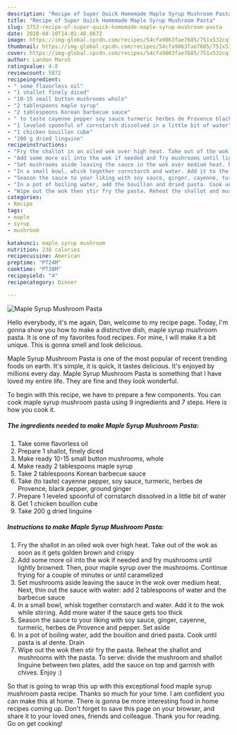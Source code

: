 ```yaml
---
description: "Recipe of Super Quick Homemade Maple Syrup Mushroom Pasta"
title: "Recipe of Super Quick Homemade Maple Syrup Mushroom Pasta"
slug: 3753-recipe-of-super-quick-homemade-maple-syrup-mushroom-pasta
date: 2020-08-10T14:01:48.867Z
image: https://img-global.cpcdn.com/recipes/54cfa9063fae7685/751x532cq70/maple-syrup-mushroom-pasta-recipe-main-photo.jpg
thumbnail: https://img-global.cpcdn.com/recipes/54cfa9063fae7685/751x532cq70/maple-syrup-mushroom-pasta-recipe-main-photo.jpg
cover: https://img-global.cpcdn.com/recipes/54cfa9063fae7685/751x532cq70/maple-syrup-mushroom-pasta-recipe-main-photo.jpg
author: Landon Marsh
ratingvalue: 4.8
reviewcount: 5872
recipeingredient:
- " some flavorless oil"
- "1 shallot finely diced"
- "10-15 small button mushrooms whole"
- "2 tablespoons maple syrup"
- "2 tablespoons Korean barbecue sauce"
- " to taste cayenne pepper soy sauce turmeric herbes de Provence black pepper ground ginger"
- "1 leveled spoonful of cornstarch dissolved in a little bit of water"
- "1 chicken bouillon cube"
- "200 g dried linguine"
recipeinstructions:
- "Fry the shallot in an oiled wok over high heat. Take out of the wok as soon as it gets golden brown and crispy"
- "Add some more oil into the wok if needed and fry mushrooms until lightly browned. Then, pour maple syrup over the mushrooms. Continue frying for a couple of minutes or until caramelized"
- "Set mushrooms aside leaving the sauce in the wok over medium heat. Next, thin out the sauce with water: add 2 tablespoons of water and the barbecue sauce"
- "In a small bowl, whisk together cornstarch and water. Add it to the wok while stirring. Add more water if the sauce gets too thick"
- "Season the sauce to your liking with soy sauce, ginger, cayenne, turmeric, herbes de Provence and pepper. Set aside"
- "In a pot of boiling water, add the bouillon and dried pasta. Cook until pasta is al dente. Drain"
- "Wipe out the wok then stir fry the pasta. Reheat the shallot and mushrooms with the pasta. To serve: divide the mushroom and shallot linguine between two plates, add the sauce on top and garnish with chives. Enjoy :)"
categories:
- Recipe
tags:
- maple
- syrup
- mushroom

katakunci: maple syrup mushroom 
nutrition: 238 calories
recipecuisine: American
preptime: "PT24M"
cooktime: "PT38M"
recipeyield: "4"
recipecategory: Dinner

---
```



![Maple Syrup Mushroom Pasta](https://img-global.cpcdn.com/recipes/54cfa9063fae7685/751x532cq70/maple-syrup-mushroom-pasta-recipe-main-photo.jpg)

Hello everybody, it's me again, Dan, welcome to my recipe page. Today, I'm gonna show you how to make a distinctive dish, maple syrup mushroom pasta. It is one of my favorites food recipes. For mine, I will make it a bit unique. This is gonna smell and look delicious.



Maple Syrup Mushroom Pasta is one of the most popular of recent trending foods on earth. It's simple, it is quick, it tastes delicious. It's enjoyed by millions every day. Maple Syrup Mushroom Pasta is something that I have loved my entire life. They are fine and they look wonderful.


To begin with this recipe, we have to prepare a few components. You can cook maple syrup mushroom pasta using 9 ingredients and 7 steps. Here is how you cook it.

<!--inarticleads1-->

##### The ingredients needed to make Maple Syrup Mushroom Pasta:

1. Take  some flavorless oil
1. Prepare 1 shallot, finely diced
1. Make ready 10-15 small button mushrooms, whole
1. Make ready 2 tablespoons maple syrup
1. Take 2 tablespoons Korean barbecue sauce
1. Take  (to taste) cayenne pepper, soy sauce, turmeric, herbes de Provence, black pepper, ground ginger
1. Prepare 1 leveled spoonful of cornstarch dissolved in a little bit of water
1. Get 1 chicken bouillon cube
1. Take 200 g dried linguine




<!--inarticleads2-->

##### Instructions to make Maple Syrup Mushroom Pasta:

1. Fry the shallot in an oiled wok over high heat. Take out of the wok as soon as it gets golden brown and crispy
1. Add some more oil into the wok if needed and fry mushrooms until lightly browned. Then, pour maple syrup over the mushrooms. Continue frying for a couple of minutes or until caramelized
1. Set mushrooms aside leaving the sauce in the wok over medium heat. Next, thin out the sauce with water: add 2 tablespoons of water and the barbecue sauce
1. In a small bowl, whisk together cornstarch and water. Add it to the wok while stirring. Add more water if the sauce gets too thick
1. Season the sauce to your liking with soy sauce, ginger, cayenne, turmeric, herbes de Provence and pepper. Set aside
1. In a pot of boiling water, add the bouillon and dried pasta. Cook until pasta is al dente. Drain
1. Wipe out the wok then stir fry the pasta. Reheat the shallot and mushrooms with the pasta. To serve: divide the mushroom and shallot linguine between two plates, add the sauce on top and garnish with chives. Enjoy :)




So that is going to wrap this up with this exceptional food maple syrup mushroom pasta recipe. Thanks so much for your time. I am confident you can make this at home. There is gonna be more interesting food in home recipes coming up. Don't forget to save this page on your browser, and share it to your loved ones, friends and colleague. Thank you for reading. Go on get cooking!
